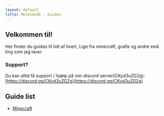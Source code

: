 ```yaml
---
layout: default
title: Melonendk - Guides
---
```


## Velkommen til!

Her finder du guides til lidt af hvert, Lige fra minecraft, grafik og andre små ting som jeg laver.

### Support?
Du kan altid få support / hjælp på min discord server(CKyd3uZG2g): [https://discord.gg/CKyd3uZG2g](https://discord.gg/CKyd3uZG2g)

## Guide list

- [Minecraft](minecraft)
